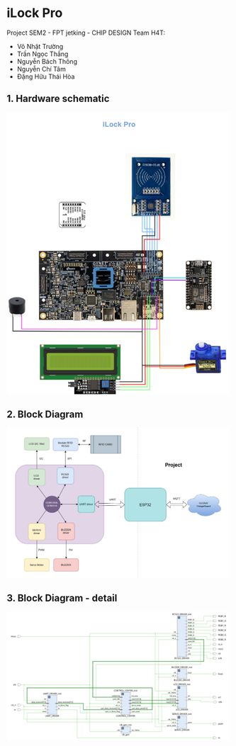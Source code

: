 # iLock Pro

Project SEM2 - FPT jetking - CHIP DESIGN
Team H4T:
- Võ Nhật Trường
- Trần Ngọc Thắng
- Nguyễn Bách Thông
- Nguyễn Chí Tâm
- Đặng Hữu Thái Hòa

## 1. Hardware schematic

![Hardware schematic](./images/schematic_hardware.png)


## 2. Block Diagram

![project schematic](./images/project_schematic.png)


## 3. Block Diagram - detail

![Block diagram](./images/block_diagram_top.png)
